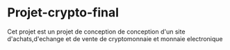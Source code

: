 # Projet-crypto-final
Cet projet est un projet de conception de conception d'un site d'achats,d'echange et de vente de cryptomonnaie et monnaie electronique
